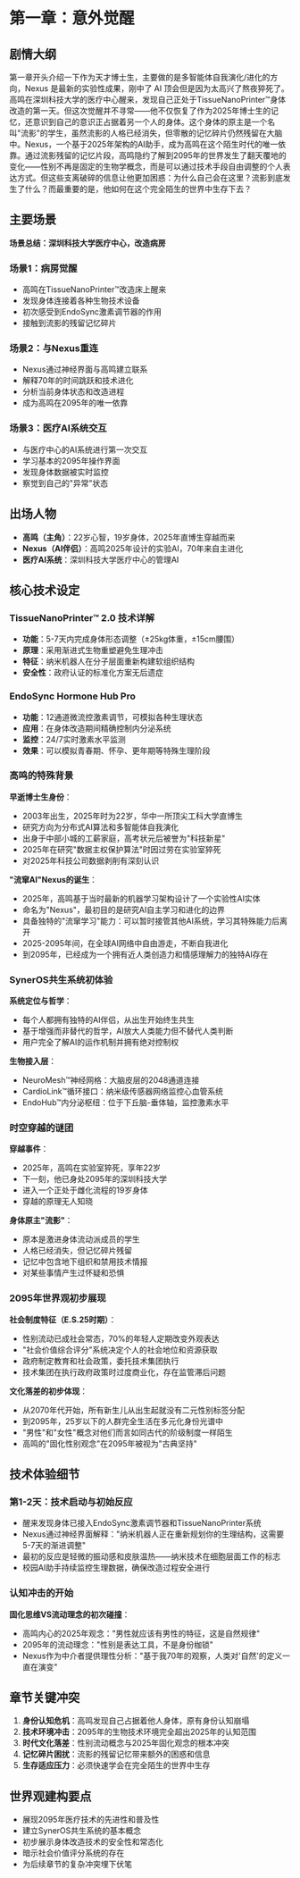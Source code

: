 # 第一章：意外觉醒

## 剧情大纲

第一章开头介绍一下作为天才博士生，主要做的是多智能体自我演化/进化的方向，Nexus 是最新的实验性成果，刚中了 AI 顶会但是因为太高兴了熬夜猝死了。高鸣在深圳科技大学的医疗中心醒来，发现自己正处于TissueNanoPrinter™身体改造的第一天。但这次觉醒并不寻常——他不仅恢复了作为2025年博士生的记忆，还意识到自己的意识正占据着另一个人的身体。这个身体的原主是一个名叫"流影"的学生，虽然流影的人格已经消失，但零散的记忆碎片仍然残留在大脑中。Nexus，一个基于2025年架构的AI助手，成为高鸣在这个陌生时代的唯一依靠。通过流影残留的记忆片段，高鸣隐约了解到2095年的世界发生了翻天覆地的变化——性别不再是固定的生物学概念，而是可以通过技术手段自由调整的个人表达方式。但这些支离破碎的信息让他更加困惑：为什么自己会在这里？流影到底发生了什么？而最重要的是，他如何在这个完全陌生的世界中生存下去？

## 主要场景

**场景总结：深圳科技大学医疗中心，改造病房**

### 场景1：病房觉醒
- 高鸣在TissueNanoPrinter™改造床上醒来
- 发现身体连接着各种生物技术设备
- 初次感受到EndoSync激素调节器的作用
- 接触到流影的残留记忆碎片

### 场景2：与Nexus重连
- Nexus通过神经界面与高鸣建立联系
- 解释70年的时间跳跃和技术进化
- 分析当前身体状态和改造进程
- 成为高鸣在2095年的唯一依靠

### 场景3：医疗AI系统交互
- 与医疗中心的AI系统进行第一次交互
- 学习基本的2095年操作界面
- 发现身体数据被实时监控
- 察觉到自己的"异常"状态

## 出场人物

- **高鸣（主角）**：22岁心智，19岁身体，2025年直博生穿越而来
- **Nexus（AI伴侣）**：高鸣2025年设计的实验AI，70年来自主进化
- **医疗AI系统**：深圳科技大学医疗中心的管理AI

## 核心技术设定

### TissueNanoPrinter™ 2.0 技术详解
- **功能**：5-7天内完成身体形态调整（±25kg体重，±15cm腰围）
- **原理**：采用渐进式生物重塑避免生理冲击
- **特征**：纳米机器人在分子层面重新构建软组织结构
- **安全性**：政府认证的标准化方案无后遗症

### EndoSync Hormone Hub Pro
- **功能**：12通道微流控激素调节，可模拟各种生理状态
- **应用**：在身体改造期间精确控制内分泌系统
- **监控**：24/7实时激素水平监测
- **效果**：可以模拟青春期、怀孕、更年期等特殊生理阶段

### 高鸣的特殊背景
**早逝博士生身份**：
- 2003年出生，2025年时为22岁，华中一所顶尖工科大学直博生
- 研究方向为分布式AI算法和多智能体自我演化
- 出身于中部小城的工薪家庭，高考状元后被誉为"科技新星"
- 2025年在研究"数据主权保护算法"时因过劳在实验室猝死
- 对2025年科技公司数据剥削有深刻认识

**"流窜AI"Nexus的诞生**：
- 2025年，高鸣基于当时最新的机器学习架构设计了一个实验性AI实体
- 命名为"Nexus"，最初目的是研究AI自主学习和进化的边界
- 具备独特的"流窜学习"能力：可以暂时接管其他AI系统，学习其特殊能力后离开
- 2025-2095年间，在全球AI网络中自由游走，不断自我进化
- 到2095年，已经成为一个拥有近人类创造力和情感理解力的独特AI存在

### SynerOS共生系统初体验

**系统定位与哲学**：
- 每个人都拥有独特的AI伴侣，从出生开始终生共生
- 基于增强而非替代的哲学，AI放大人类能力但不替代人类判断
- 用户完全了解AI的运作机制并拥有绝对控制权

**生物接入层**：
- NeuroMesh™神经网格：大脑皮层的2048通道连接
- CardioLink™循环接口：纳米级传感器网络监控心血管系统
- EndoHub™内分泌枢纽：位于下丘脑-垂体轴，监控激素水平

### 时空穿越的谜团

**穿越事件**：
- 2025年，高鸣在实验室猝死，享年22岁
- 下一刻，他已身处2095年的深圳科技大学
- 进入一个正处于雌化流程的19岁身体
- 穿越的原理无人知晓

**身体原主"流影"**：
- 原本是激进身体流动派成员的学生
- 人格已经消失，但记忆碎片残留
- 记忆中包含地下组织和禁用技术情报
- 对某些事情产生过怀疑和恐惧

### 2095年世界观初步展现

**社会制度特征（E.S.25时期）**：
- 性别流动已成社会常态，70%的年轻人定期改变外观表达
- "社会价值综合评分"系统决定个人的社会地位和资源获取
- 政府制定教育和社会政策，委托技术集团执行
- 技术集团在执行政府政策时过度商业化，存在监管滞后问题

**文化落差的初步体现**：
- 从2070年代开始，所有新生儿从出生起就没有二元性别标签分配
- 到2095年，25岁以下的人群完全生活在多元化身份光谱中
- "男性"和"女性"概念对他们而言如同古代的阶级制度一样陌生
- 高鸣的"固化性别观念"在2095年被视为"古典坚持"

## 技术体验细节

### 第1-2天：技术启动与初始反应
- 醒来发现身体已接入EndoSync激素调节器和TissueNanoPrinter系统
- Nexus通过神经界面解释："纳米机器人正在重新规划你的生理结构，这需要5-7天的渐进调整"
- 最初的反应是轻微的振动感和皮肤温热——纳米技术在细胞层面工作的标志
- 校园AI助手持续监控生理数据，确保改造过程安全进行

### 认知冲击的开始
**固化思维VS流动理念的初次碰撞**：
- 高鸣内心的2025年观念："男性就应该有男性的特征，这是自然规律"
- 2095年的流动理念："性别是表达工具，不是身份枷锁"
- Nexus作为中介者提供理性分析："基于我70年的观察，人类对'自然'的定义一直在演变"

## 章节关键冲突

1. **身份认知危机**：高鸣发现自己占据着他人身体，原有身份认知崩塌
2. **技术环境冲击**：2095年的生物技术环境完全超出2025年的认知范围
3. **时代文化落差**：性别流动概念与2025年固化观念的根本冲突
4. **记忆碎片困扰**：流影的残留记忆带来额外的困惑和信息
5. **生存适应压力**：必须快速学会在完全陌生的世界中生存

## 世界观建构要点

- 展现2095年医疗技术的先进性和普及性
- 建立SynerOS共生系统的基本概念
- 初步展示身体改造技术的安全性和常态化
- 暗示社会价值评分系统的存在
- 为后续章节的复杂冲突埋下伏笔 